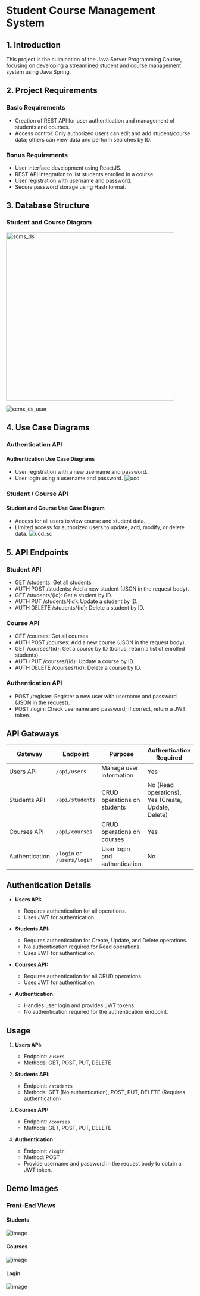 # Student Course Management System

## 1. Introduction
This project is the culmination of the Java Server Programming Course, focusing on developing a streamlined student and course management system using Java Spring.

## 2. Project Requirements

### Basic Requirements
- Creation of REST API for user authentication and management of students and courses.
- Access control: Only authorized users can edit and add student/course data; others can view data and perform searches by ID.

### Bonus Requirements
- User interface development using ReactJS.
- REST API integration to list students enrolled in a course.
- User registration with username and password.
- Secure password storage using Hash format.

## 3. Database Structure
### Student and Course Diagram
<img width="452" alt="scms_ds" src="https://github.com/Ahlam-Banu/Student_Course_Management_System/assets/102663986/23568760-179b-4f35-8388-505ead77615f">

![scms_ds_user](https://github.com/Ahlam-Banu/Student_Course_Management_System/assets/102663986/2397d739-80f8-4c5a-827e-749080b70eea)

## 4. Use Case Diagrams

### Authentication API
#### Authentication Use Case Diagrams
- User registration with a new username and password.
- User login using a username and password.
![ucd](https://github.com/Ahlam-Banu/Student_Course_Management_System/assets/102663986/c0cb64a5-5eaf-459a-9391-45291e8c9ce6)

### Student / Course API
#### Student and Course Use Case Diagram
- Access for all users to view course and student data.
- Limited access for authorized users to update, add, modify, or delete data.
![ucd_sc](https://github.com/Ahlam-Banu/Student_Course_Management_System/assets/102663986/b4e4ac5d-277c-4252-830c-e81d84a466e4)

## 5. API Endpoints

### Student API
- GET /students: Get all students.
- AUTH POST /students: Add a new student (JSON in the request body).
- GET /students/{id}: Get a student by ID.
- AUTH PUT /students/{id}: Update a student by ID.
- AUTH DELETE /students/{id}: Delete a student by ID.

### Course API
- GET /courses: Get all courses.
- AUTH POST /courses: Add a new course (JSON in the request body).
- GET /courses/{id}: Get a course by ID (bonus: return a list of enrolled students).
- AUTH PUT /courses/{id}: Update a course by ID.
- AUTH DELETE /courses/{id}: Delete a course by ID.

### Authentication API
- POST /register: Register a new user with username and password (JSON in the request).
- POST /login: Check username and password; if correct, return a JWT token.

## API Gateways

| Gateway         | Endpoint               | Purpose                       | Authentication Required |
| --------------- | ---------------------- | ----------------------------- | ------------------------ |
| Users API       | `/api/users`           | Manage user information      | Yes                      |
| Students API    | `/api/students`        | CRUD operations on students  | No (Read operations), Yes (Create, Update, Delete) |
| Courses API     | `/api/courses`         | CRUD operations on courses   | Yes                      |
| Authentication  | `/login` or `/users/login` | User login and authentication | No                      |

## Authentication Details

- **Users API:**
  - Requires authentication for all operations.
  - Uses JWT for authentication.

- **Students API:**
  - Requires authentication for Create, Update, and Delete operations.
  - No authentication required for Read operations.
  - Uses JWT for authentication.

- **Courses API:**
  - Requires authentication for all CRUD operations.
  - Uses JWT for authentication.

- **Authentication:**
  - Handles user login and provides JWT tokens.
  - No authentication required for the authentication endpoint.

## Usage

1. **Users API:**
   - Endpoint: `/users`
   - Methods: GET, POST, PUT, DELETE

2. **Students API:**
   - Endpoint: `/students`
   - Methods: GET (No authentication), POST, PUT, DELETE (Requires authentication)

3. **Courses API:**
   - Endpoint: `/courses`
   - Methods: GET, POST, PUT, DELETE

4. **Authentication:**
   - Endpoint: `/login`
   - Method: POST
   - Provide username and password in the request body to obtain a JWT token.

## Demo Images

### Front-End Views
#### Students
![image](https://github.com/Ahlam-Banu/Student_Course_Management_System/assets/102663986/31f7daba-1661-4c1c-8723-5a3790a42837)

#### Courses
![image](https://github.com/Ahlam-Banu/Student_Course_Management_System/assets/102663986/3438b218-9588-41f0-a801-2e5f740a87d0)

#### Login 
![image](https://github.com/Ahlam-Banu/Student_Course_Management_System/assets/102663986/1219ec4e-47b6-4777-b047-965dd8a27820)

